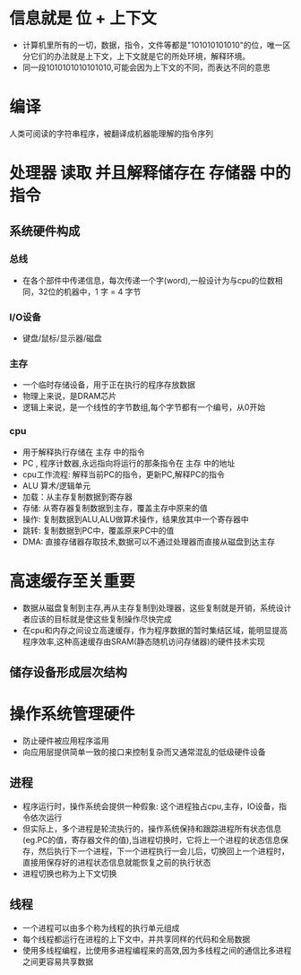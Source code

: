 # 信息就是 位 + 上下文
- 计算机里所有的一切，数据，指令，文件等都是"101010101010"的位，唯一区分它们的办法就是上下文，上下文就是它的所处环境，解释环境。
- 同一段1010101010101010,可能会因为上下文的不同，而表达不同的意思

# 编译
人类可阅读的字符串程序，被翻译成机器能理解的指令序列

# 处理器 读取 并且解释储存在 存储器 中的指令
## 系统硬件构成
### 总线
- 在各个部件中传递信息，每次传递一个字(word),一般设计为与cpu的位数相同，32位的机器中，1 字 = 4 字节
### I/O设备
- 键盘/鼠标/显示器/磁盘
### 主存
- 一个临时存储设备，用于正在执行的程序存放数据
- 物理上来说，是DRAM芯片
- 逻辑上来说，是一个线性的字节数组,每个字节都有一个编号，从0开始
### cpu
- 用于解释执行存储在 主存 中的指令
- PC , 程序计数器,永远指向将运行的那条指令在 主存 中的地址
- cpu工作流程: 解释当前PC的指令，更新PC,解释PC的指令
- ALU 算术/逻辑单元
- 加载：从主存复制数据到寄存器
- 存储: 从寄存器复制数据到主存，覆盖主存中原来的值
- 操作: 复制数据到ALU,ALU做算术操作，结果放其中一个寄存器中
- 跳转: 复制数据到PC中，覆盖原来PC中的值
- DMA: 直接存储器存取技术,数据可以不通过处理器而直接从磁盘到达主存

# 高速缓存至关重要
- 数据从磁盘复制到主存,再从主存复制到处理器，这些复制就是开销，系统设计者应该的目标就是使这些复制操作尽快完成
- 在cpu和内存之间设立高速缓存，作为程序数据的暂时集结区域，能明显提高程序效率,这种高速缓存由SRAM(静态随机访问存储器)的硬件技术实现
## 储存设备形成层次结构


# 操作系统管理硬件
- 防止硬件被应用程序滥用
- 向应用层提供简单一致的接口来控制复杂而又通常混乱的低级硬件设备

## 进程
- 程序运行时，操作系统会提供一种假象: 这个进程独占cpu,主存，IO设备，指令依次运行
- 但实际上，多个进程是轮流执行的，操作系统保持和跟踪进程所有状态信息 (eg.PC的值，寄存器文件的值),当进程切换时，它将上一个进程的状态信息保存，然后执行下一个进程，下一个进程执行一会儿后，切换回上一个进程时，直接用保存好的进程状态信息就能恢复之前的执行状态
- 进程切换也称为上下文切换

## 线程
- 一个进程可以由多个称为线程的执行单元组成
- 每个线程都运行在进程的上下文中，并共享同样的代码和全局数据
- 使用多线程编程，比使用多进程编程来的高效,因为多线程之间的通信比多进程之间更容易共享数据

